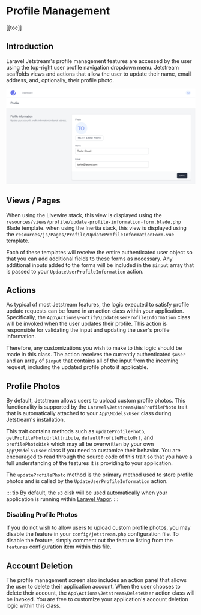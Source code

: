 # Profile Management

[[toc]]

## Introduction

Laravel Jetstream's profile management features are accessed by the user using the top-right user profile navigation dropdown menu. Jetstream scaffolds views and actions that allow the user to update their name, email address, and, optionally, their profile photo.

![Screenshot of Profile Management](./../../assets/img/profile-management.png)

## Views / Pages

When using the Livewire stack, this view is displayed using the `resources/views/profile/update-profile-information-form.blade.php` Blade template. when using the Inertia stack, this view is displayed using the `resources/js/Pages/Profile/UpdateProfileInformationForm.vue` template.

Each of these templates will receive the entire authenticated user object so that you can add additional fields to these forms as necessary. Any additional inputs added to the forms will be included in the `$input` array that is passed to your `UpdateUserProfileInformation` action.

## Actions

As typical of most Jetstream features, the logic executed to satisfy profile update requests can be found in an action class within your application. Specifically, the `App\Actions\Fortify\UpdateUserProfileInformation` class will be invoked when the user updates their profile. This action is responsible for validating the input and updating the user's profile information.

Therefore, any customizations you wish to make to this logic should be made in this class. The action receives the currently authenticated `$user` and an array of `$input` that contains all of the input from the incoming request, including the updated profile photo if applicable.

## Profile Photos

By default, Jetstream allows users to upload custom profile photos. This functionality is supported by the `Laravel\Jetstream\HasProfilePhoto` trait that is automatically attached to your `App\Models\User` class during Jetstream's installation.

This trait contains methods such as `updateProfilePhoto`, `getProfilePhotoUrlAttribute`, `defaultProfilePhotoUrl`, and `profilePhotoDisk` which may all be overwritten by your own `App\Models\User` class if you need to customize their behavior. You are encouraged to read through the source code of this trait so that you have a full understanding of the features it is providing to your application.

The `updateProfilePhoto` method is the primary method used to store profile photos and is called by the `UpdateUserProfileInformation` action.

::: tip
By default, the `s3` disk will be used automatically when your application is running within [Laravel Vapor](https://vapor.laravel.com).
:::

### Disabling Profile Photos

If you do not wish to allow users to upload custom profile photos, you may disable the feature in your `config/jetstream.php` configuration file. To disable the feature, simply comment out the feature listing from the `features` configuration item within this file.

## Account Deletion

The profile management screen also includes an action panel that allows the user to delete their application account. When the user chooses to delete their account, the `App\Actions\Jetstream\DeleteUser` action class will be invoked. You are free to customize your application's account deletion logic within this class.
